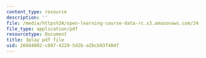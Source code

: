 ```yaml
---
content_type: resource
description: ''
file: /media/https%3A/open-learning-course-data-rc.s3.amazonaws.com/24-908-creole-languages-and-caribbean-identities-spring-2017/260d4002c89742295d2ba2bcb93f484f_xCpg54xUzLE.pdf
file_type: application/pdf
resourcetype: Document
title: 3play pdf file
uid: 260d4002-c897-4229-5d2b-a2bcb93f484f
---
```

